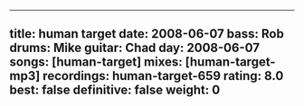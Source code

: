 
---
title: human target
date: 2008-06-07
bass:	Rob
drums:	Mike
guitar:	Chad
day: 2008-06-07
songs: [human-target]
mixes: [human-target-mp3]
recordings: human-target-659
rating: 8.0
best: false
definitive: false
weight: 0
---
